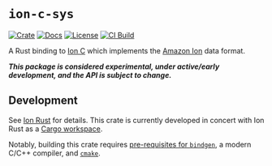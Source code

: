 # `ion-c-sys`

[![Crate](https://img.shields.io/crates/v/ion-c-sys.svg)](https://crates.io/crates/ion-c-sys)
[![Docs](https://docs.rs/ion-c-sys/badge.svg)](https://docs.rs/ion-c-sys)
[![License](https://img.shields.io/crates/l/ion-c-sys)](https://crates.io/crates/ion-c-sys)
[![CI Build](https://github.com/amzn/ion-rust/workflows/CI%20Build/badge.svg)](https://github.com/amzn/ion-rust/actions?query=workflow%3A%22CI+Build%22)

A Rust binding to [Ion C][ion-c] which implements the [Amazon Ion][spec] data format.

***This package is considered experimental, under active/early development, and the API is subject to change.***

## Development

See [Ion Rust][ion-rust] for details.  This crate is currently developed in concert with Ion Rust
as a [Cargo workspace][cargo-workspace].

Notably, building this crate requires [pre-requisites for `bindgen`][bindgen-req], a modern C/C++ compiler,
and [`cmake`][cmake].

[ion-rust]: https://github.com/amzn/ion-rust
[spec]: https://amzn.github.io/ion-docs/docs/spec.html
[ion-c]: https://github.com/amzn/ion-c
[bindgen-req]: https://rust-lang.github.io/rust-bindgen/requirements.html
[cargo-workspace]: https://doc.rust-lang.org/cargo/reference/workspaces.html
[cmake]: https://cmake.org/
